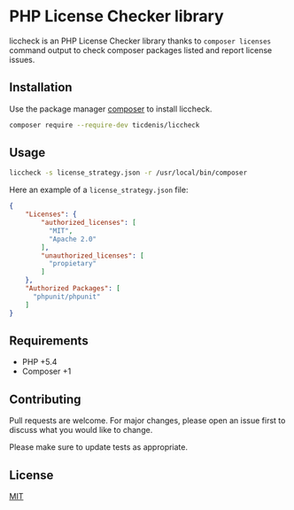 # PHP License Checker library

liccheck is an PHP License Checker library thanks to `composer licenses` command output to check composer packages listed and report license issues.

## Installation

Use the package manager [composer](https://getcomposer.org/doc/) to install liccheck.

```bash
composer require --require-dev ticdenis/liccheck
```

## Usage

```bash
liccheck -s license_strategy.json -r /usr/local/bin/composer
```

Here an example of a ``license_strategy.json`` file:
```json
{
    "Licenses": {
        "authorized_licenses": [
          "MIT",
          "Apache 2.0"
        ],
        "unauthorized_licenses": [
          "propietary"
        ]
    },
    "Authorized Packages": [
      "phpunit/phpunit"
    ]
}
```

## Requirements

- PHP +5.4
- Composer +1

## Contributing
Pull requests are welcome. For major changes, please open an issue first to discuss what you would like to change.

Please make sure to update tests as appropriate.

## License
[MIT](https://github.com/ticdenis/php-liccheck/blob/master/LICENSE)
